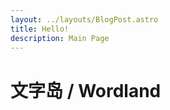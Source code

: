 ```yaml
---
layout: ../layouts/BlogPost.astro
title: Hello!
description: Main Page
---
```


# 文字岛 / Wordland